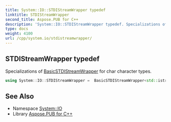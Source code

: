 ```yaml
---
title: System::IO::STDIStreamWrapper typedef
linktitle: STDIStreamWrapper
second_title: Aspose.PUB for C++
description: 'System::IO::STDIStreamWrapper typedef. Specializations of BasicSTDIStreamWrapper for char character types in C++.'
type: docs
weight: 4100
url: /cpp/system.io/stdistreamwrapper/
---
```

## STDIStreamWrapper typedef


Specializations of [BasicSTDIStreamWrapper](../basicstdistreamwrapper/) for char character types.

```cpp
using System::IO::STDIStreamWrapper =  BasicSTDIStreamWrapper<std::istream>
```

## See Also

* Namespace [System::IO](../)
* Library [Aspose.PUB for C++](../../)
